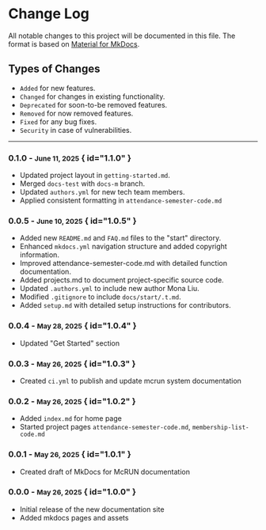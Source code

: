 # Change Log

All notable changes to this project will be documented in this file.
The format is based on [Material for MkDocs](https://squidfunk.github.io/mkdocs-material/changelog).

<!-- and this project adheres to [Semantic Versioning](https://semver.org/spec/v2.0.0.html).  -->


## Types of Changes

- `Added` for new features.
- `Changed` for changes in existing functionality.
- `Deprecated` for soon-to-be removed features.
- `Removed` for now removed features.
- `Fixed` for any bug fixes.
- `Security` in case of vulnerabilities.

---

### 0.1.0 - <small>June 11, 2025</small> { id="1.1.0" }
- Updated project layout in `getting-started.md`.
- Merged `docs-test` with `docs-m` branch.
- Updated `authors.yml` for new tech team members.
- Applied consistent formatting in `attendance-semester-code.md`

### 0.0.5 - <small>June 10, 2025</small> { id="1.0.5" }

- Added new `README.md` and `FAQ.md` files to the "start" directory.
- Enhanced `mkdocs.yml` navigation structure and added copyright information.
- Improved attendance-semester-code.md with detailed function documentation.
- Added projects.md to document project-specific source code.
- Updated `.authors.yml` to include new author Mona Liu.
- Modified `.gitignore` to include `docs/start/.t.md`.
- Added `setup.md` with detailed setup instructions for contributors.

### 0.0.4 - <small>May 28, 2025</small> { id="1.0.4" }

- Updated "Get Started" section

### 0.0.3 - <small>May 26, 2025</small> { id="1.0.3" }

- Created `ci.yml` to publish and update mcrun system documentation

### 0.0.2 - <small>May 26, 2025</small> { id="1.0.2" }

- Added `index.md` for home page
- Started project pages `attendance-semester-code.md`, `membership-list-code.md`

### 0.0.1 - <small>May 26, 2025</small> { id="1.0.1" }

- Created draft of MkDocs for McRUN documentation

### 0.0.0 - <small>May 26, 2025</small> { id="1.0.0" }

- Initial release of the new documentation site
- Added mkdocs pages and assets


<!-- [Added]: #added
[Changed]: #changed -->